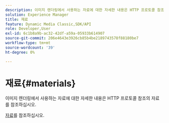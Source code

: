 ```yaml
---
description: 이미지 렌더링에서 사용하는 자료에 대한 자세한 내용은 HTTP 프로토콜 참조의 자료 를 참조하십시오.
solution: Experience Manager
title: 재료
feature: Dynamic Media Classic,SDK/API
role: Developer,User
exl-id: 6c1b8a9b-ac32-42df-a59a-05933b614907
source-git-commit: 206e4643e3926cb85b4be2189743578f88180be7
workflow-type: tm+mt
source-wordcount: '39'
ht-degree: 0%

---
```


# 재료{#materials}

이미지 렌더링에서 사용하는 자료에 대한 자세한 내용은 HTTP 프로토콜 참조의 자료 를 참조하십시오.

[자료](../../../../../ir-api/http-protocol/image-rendering-api-ref/c-ir-http-protocol-ref/c-ir-http-protocol-syntax-and-features/c-ir-http-materials/c-ir-http-materials.md#concept-45af2ab5694b4cfdadf1211ce3f5ed0f)를 참조하십시오.
